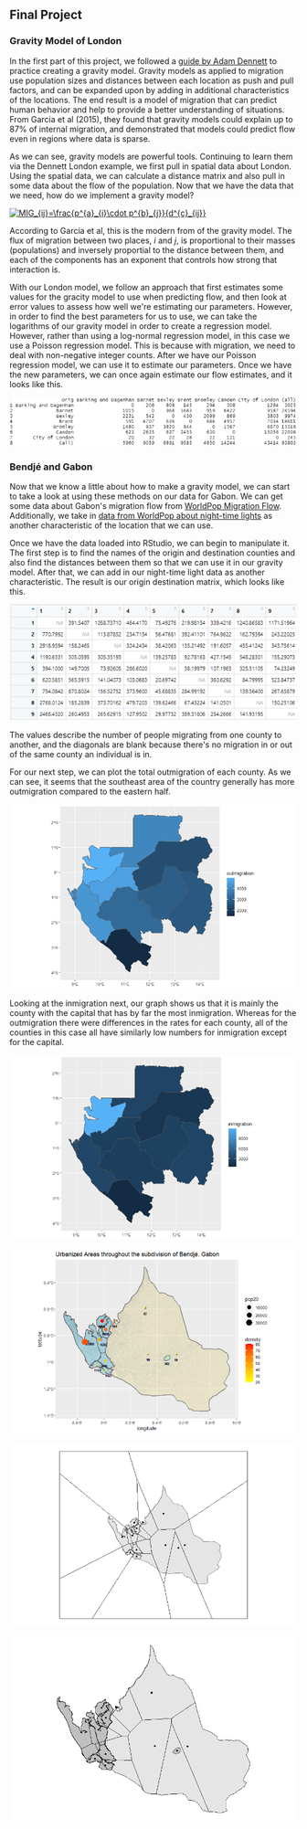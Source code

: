 ## Final Project

### Gravity Model of London

In the first part of this project, we followed a [guide by Adam Dennett](https://rpubs.com/adam_dennett/257231) to practice creating a gravity model. Gravity models as applied to migration use population sizes and distances between each location as push and pull factors, and can be expanded upon by adding in additional characteristics of the locations. The end result is a model of migration that can predict human behavior and help to provide a better understanding of situations. From Garcia et al (2015), they found that gravity models could explain up to 87% of internal migration, and demonstrated that models could predict flow even in regions where data is sparse. 

As we can see, gravity models are powerful tools. Continuing to learn them via the Dennett London example, we first pull in spatial data about London. Using the spatial data, we can calculate a distance matrix and also pull in some data about the flow of the population. Now that we have the data that we need, how do we implement a gravity model? 

<a href="https://www.codecogs.com/eqnedit.php?latex=MIG_{ij}=\frac{p^{a}_{i}\cdot&space;p^{b}_{j}}{d^{c}_{ij}}" target="_blank"><img src="https://latex.codecogs.com/gif.latex?MIG_{ij}=\frac{p^{a}_{i}\cdot&space;p^{b}_{j}}{d^{c}_{ij}}" title="MIG_{ij}=\frac{p^{a}_{i}\cdot p^{b}_{j}}{d^{c}_{ij}}" /></a>

According to Garcia et al, this is the modern from of the gravity model. The flux of migration between two places, *i* and *j*, is proportional to their masses (populations) and inversely proportial to the distance between them, and each of the components has an exponent that controls how strong that interaction is. 

With our London model, we follow an approach that first estimates some values for the gracity model to use when predicting flow, and then look at error values to assess how well we're estimating our parameters. However, in order to find the best parameters for us to use, we can take the logarithms of our gravity model in order to create a regression model. However, rather than using a log-normal regression model, in this case we use a Poisson regression model. This is because with migration, we need to deal with non-negative integer counts. After we have our Poisson regression model, we can use it to estimate our parameters. Once we have the new parameters, we can once again estimate our flow estimates, and it looks like this. 

![](london_grav.png)

### Bendjé and Gabon

Now that we know a little about how to make a gravity model, we can start to take a look at using these methods on our data for Gabon. We can get some data about Gabon's migration flow from [WorldPop Migration Flow](https://www.worldpop.org/geodata/summary?id=1281). Additionally, we take in [data from WorldPop about night-time lights](https://www.worldpop.org/geodata/summary?id=18614) as another characteristic of the location that we can use. 

Once we have the data loaded into RStudio, we can begin to manipulate it. The first step is to find the names of the origin and destination counties and also find the distances between them so that we can use it in our gravity model. After that, we can add in our night-time light data as another characteristic. The result is our origin destination matrix, which looks like this.

![](gabon_od_matrix.png)

The values describe the number of people migrating from one county to another, and the diagonals are blank because there's no migration in or out of the same county an individual is in. 

For our next step, we can plot the total outmigration of each county. As we can see, it seems that the southeast area of the country generally has more outmigration compared to the eastern half. 

![](outmigration.png)

Looking at the inmigration next, our graph shows us that it is mainly the county with the capital that has by far the most inmigration. Whereas for the outmigration there were differences in the rates for each county, all of the counties in this case all have similarly low numbers for inmigration except for the capital. 

![](inmigration.png)


![](bendje_urbanized_areas_final.png)

![](bendje_voronoi_pre.png)

![](bendje_voronoi_final.png)
